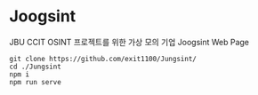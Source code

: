 # Joogsint
JBU CCIT OSINT 프로젝트를 위한 가상 모의 기업 Joogsint Web Page

```
git clone https://github.com/exit1100/Jungsint/
cd ./Jungsint
npm i
npm run serve
```
